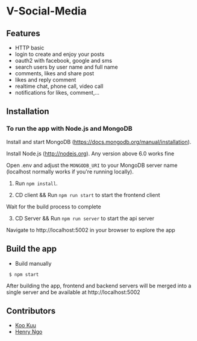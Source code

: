 # V-Social-Media

## Features
* HTTP basic
* login to create and enjoy your posts
* oauth2 with facebook, google and sms 
* search users by user name and full name
* comments, likes and share post
* likes and reply comment
* realtime chat, phone call, video call
* notifications for likes, comment,...

## Installation
### To run the app with Node.js and MongoDB

Install and start MongoDB (https://docs.mongodb.org/manual/installation).

Install Node.js (http://nodejs.org). Any version above 6.0 works fine

Open .env and adjust the `MONGODB_URI` to your MongoDB server name (localhost normally works if you're running locally).

1. Run `npm install`.

2. CD client && Run `npm run start` to start the frontend client

Wait for the build process to complete

3. CD Server && Run `npm run server` to start the api server

Navigate to http://localhost:5002 in your browser to explore the app

## Build the app
* Build manually
```
 $ npm start
```

After building the app, frontend and backend servers will be merged into a single server and be available at http://localhost:5002

## Contributors
- [Koo Kuu](https://github.com/vinhngo1907)
- [Henry Ngo](https://github.com/vinhngo001)
